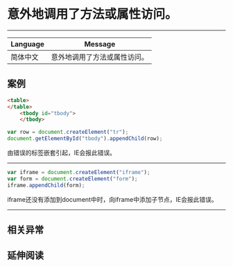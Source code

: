 
# 意外地调用了方法或属性访问。

----

| Language | Message                      |
|----------|------------------------------|
| 简体中文 | 意外地调用了方法或属性访问。 |

## 案例

```html
<table>
</table>
    <tbody id="tbody">
    </tbody>
```
```javascript
var row = document.createElement("tr");
document.getElementById("tbody").appendChild(row);
```
由错误的标签嵌套引起，IE会报此错误。

----

```javascript
var iframe = document.createElement("iframe");
var form = document.createElement("form");
iframe.appendChild(form);
```
iframe还没有添加到document中时，向iframe中添加子节点，IE会报此错误。

----

## 相关异常


## 延伸阅读
